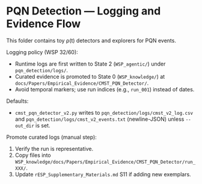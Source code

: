 # PQN Detection — Logging and Evidence Flow

This folder contains toy ρ(t) detectors and explorers for PQN events.

Logging policy (WSP 32/60):
- Runtime logs are first written to State 2 (`WSP_agentic/`) under `pqn_detection/logs/`.
- Curated evidence is promoted to State 0 (`WSP_knowledge/`) at `docs/Papers/Empirical_Evidence/CMST_PQN_Detector/`.
- Avoid temporal markers; use run indices (e.g., `run_001`) instead of dates.

Defaults:
- `cmst_pqn_detector_v2.py` writes to `pqn_detection/logs/cmst_v2_log.csv` and `pqn_detection/logs/cmst_v2_events.txt` (newline-JSON) unless `--out_dir` is set.

Promote curated logs (manual step):
1) Verify the run is representative.
2) Copy files into `WSP_knowledge/docs/Papers/Empirical_Evidence/CMST_PQN_Detector/run_XXX/`.
3) Update `rESP_Supplementary_Materials.md` S11 if adding new exemplars.


